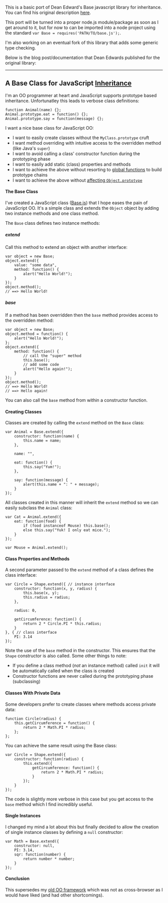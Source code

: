 This is a basic port of Dean Edward's Base javascript library for inheritance. You can find his original description [here](http://dean.edwards.name/weblog/2006/03/base/).

This port will be turned into a proper node.js module/package as soon as I get around to it, but for now to can be imported into a node project using the standard `var Base = requires('PATH/TO/base.js');`.

I'm also working on an eventual fork of this library that adds some generic type checking.

Below is the blog post/documentation that Dean Edwards published for the original library:

----------------------------------------------------------------------------------------------------------------------------------

## A Base Class for JavaScript [Inheritance](http://dean.edwards.name/weblog/2006/03/base/)

I'm an OO programmer at heart and JavaScript supports prototype based
inheritance. Unfortunatley this leads to verbose class definitions:

    
    
    function Animal(name) {};
    Animal.prototype.eat = function() {};
    Animal.prototype.say = function(message) {};
    

I want a nice base class for JavaScript OO:

  * I want to easily create classes without the `MyClass.prototype` cruft
  * I want method overriding with intuitive access to the overridden method (like Java's `super`)
  * I want to avoid calling a class' constructor function during the prototyping phase
  * I want to easily add static (class) properties and methods
  * I want to achieve the above without resorting to [global functions][12] to build prototype chains
  * I want to achieve the above without [affecting `Object.prototype`][13]

   [12]: http://www.sitepoint.com/blogs/2006/01/17/javascript-inheritance/
   [13]: http://erik.eae.net/archives/2005/06/06/22.13.54/

#### The Base Class

I've created a JavaScript class ([Base.js][14]) that I hope eases the pain of
JavaScript OO. It's a simple class and extends the `Object` object by adding
two instance methods and one class method.

   [14]: http://dean.edwards.name/base/Base.js

The `Base` class defines two instance methods:

##### extend

Call this method to extend an object with another interface:

    
    
    var object = new Base;
    object.extend({
    	value: "some data",
    	method: function() {
    		alert("Hello World!");
    	}
    });
    object.method();
    // ==> Hello World!
    

##### base

If a method has been overridden then the `base` method provides access to the
overridden method:

    
    
    var object = new Base;
    object.method = function() {
    	alert("Hello World!");
    };
    object.extend({
    	method: function() {
    		// call the "super" method
    		this.base();
    		// add some code
    		alert("Hello again!");
    	}
    });
    object.method();
    // ==> Hello World!
    // ==> Hello again!
    

You can also call the `base` method from within a constructor function.

#### Creating Classes

Classes are created by calling the `extend` method on the `Base` class:

    
    
    var Animal = Base.extend({
    	constructor: function(name) {
    		this.name = name;
    	},
    	
    	name: "",
    	
    	eat: function() {
    		this.say("Yum!");
    	},
    	
    	say: function(message) {
    		alert(this.name + ": " + message);
    	}
    });
    

All classes created in this manner will inherit the `extend` method so we can
easily subclass the `Animal` class:

    
    
    var Cat = Animal.extend({
    	eat: function(food) {
    		if (food instanceof Mouse) this.base();
    		else this.say("Yuk! I only eat mice.");
    	}
    });
    	
    var Mouse = Animal.extend();
    

#### Class Properties and Methods

A second parameter passed to the `extend` method of a class defines the class
interface:

    
    
    var Circle = Shape.extend({ // instance interface
    	constructor: function(x, y, radius) {
    		this.base(x, y);
    		this.radius = radius;
    	},
    	
    	radius: 0,
    	
    	getCircumference: function() {
    		return 2 * Circle.PI * this.radius;
    	}
    }, { // class interface
    	PI: 3.14
    });
    

Note the use of the `base` method in the constructor. This ensures that the
`Shape` constructor is also called. Some other things to note:

  * If you define a class method (_not_ an instance method) called `init` it will be automatically called when the class is created
  * Constructor functions are never called during the prototyping phase (subclassing)

#### Classes With Private Data

Some developers prefer to create classes where methods access private data:

    
    
    function Circle(radius) {
    	this.getCircumference = function() {
    		return 2 * Math.PI * radius;
    	};
    };
    

You can achieve the same result using the Base class:

    
    
    var Circle = Shape.extend({
    	constructor: function(radius) {
    		this.extend({
    			getCircumference: function() {
    				return 2 * Math.PI * radius;
    			}
    		});
    	}
    });
    

The code is slightly more verbose in this case but you get access to the
`base` method which I find incredibly useful.

#### Single Instances

I changed my mind a lot about this but finally decided to allow the creation
of single instance classes by defining a `null` constructor:

    
    
    var Math = Base.extend({
    	constructor: null,
    	PI: 3.14,
    	sqr: function(number) {
    		return number * number;
    	}
    });
    

#### Conclusion

This supersedes my [old OO framework][15] which was not as cross-browser as I
would have liked (and had other shortcomings).

   [15]: http://dean.edwards.name/common/
